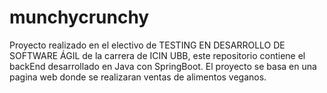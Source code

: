 # munchycrunchy

Proyecto realizado en el electivo de TESTING EN DESARROLLO DE SOFTWARE ÁGIL de la carrera de ICIN UBB, este repositorio contiene el backEnd desarrollado en Java con SpringBoot.
El proyecto se basa en una pagina web donde se realizaran ventas de alimentos veganos.
